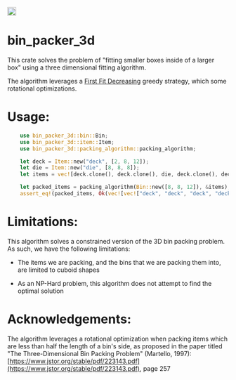 [<img alt="build status" src="https://img.shields.io/github/workflow/status/modulitos/bin_packer_3d/CI/master?style=for-the-badge" height="20">](https://github.com/modulitos/bin_packer_3d/actions?query=branch%3Amaster)

# bin_packer_3d
<!-- "short sentence explaining what it is"] -->

This crate solves the problem of "fitting smaller boxes inside of a larger box" using a three
dimensional fitting algorithm.

<!-- [more detailed explanation] -->

The algorithm leverages a [First Fit
Decreasing](https://en.wikipedia.org/wiki/Bin_packing_problem#First_Fit_Decreasing_(FFD)) greedy
strategy, which some rotational optimizations.

<!-- [at least one code example that users can copy/paste to try it] -->

# Usage:

```rust
    use bin_packer_3d::bin::Bin;
    use bin_packer_3d::item::Item;
    use bin_packer_3d::packing_algorithm::packing_algorithm;

    let deck = Item::new("deck", [2, 8, 12]);
    let die = Item::new("die", [8, 8, 8]);
    let items = vec![deck.clone(), deck.clone(), die, deck.clone(), deck];

    let packed_items = packing_algorithm(Bin::new([8, 8, 12]), &items);
    assert_eq!(packed_items, Ok(vec![vec!["deck", "deck", "deck", "deck"], vec!["die"]]));
```

<!-- # /// [more detailed explanation] -->

# Limitations:

This algorithm solves a constrained version of the 3D bin packing problem. As such, we have the
following limitations:

 * The items we are packing, and the bins that we are packing them into, are limited to cuboid shapes

 * As an NP-Hard problem, this algorithm does not attempt to find the optimal solution

# Acknowledgements:

The algorithm leverages a rotational optimization when packing items which are less than half the
length of a bin's side, as proposed in the paper titled "The Three-Dimensional Bin Packing Problem"
(Martello, 1997):
[https://www.jstor.org/stable/pdf/223143.pdf](https://www.jstor.org/stable/pdf/223143.pdf), page 257
